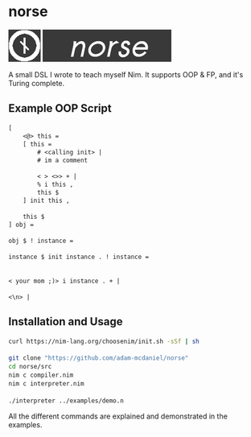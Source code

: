 # norse
![Norse](logo.png)
![Norse](name.png)

A small DSL I wrote to teach myself Nim. It supports OOP &amp; FP, and it's Turing complete.

## Example OOP Script

```
[
    <@> this =
    [ this =
        # <calling init> |
        # im a comment

        < > <>> + |
        % i this ,
        this $
    ] init this , 
    
    this $
] obj =

obj $ ! instance =

instance $ init instance . ! instance =


< your mom ;)> i instance . + |

<\n> |
```

## Installation and Usage
```bash
curl https://nim-lang.org/choosenim/init.sh -sSf | sh

git clone "https://github.com/adam-mcdaniel/norse"
cd norse/src
nim c compiler.nim
nim c interpreter.nim

./interpreter ../examples/demo.n
```

All the different commands are explained and demonstrated in the examples.
